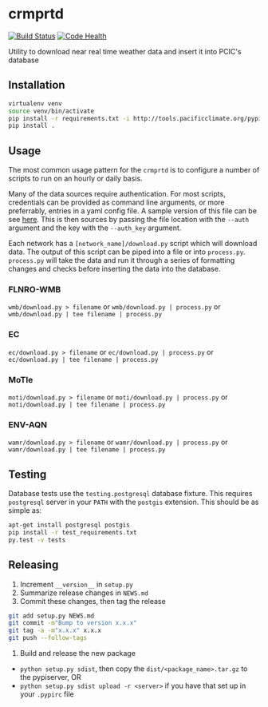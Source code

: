 # crmprtd

[![Build Status](https://travis-ci.org/pacificclimate/crmprtd.svg?branch=master)](https://travis-ci.org/pacificclimate/crmprtd)
[![Code Health](https://landscape.io/github/pacificclimate/crmprtd/master/landscape.svg?style=flat)](https://landscape.io/github/pacificclimate/crmprtd/master)

Utility to download near real time weather data and insert it into PCIC's database

## Installation

```bash
virtualenv venv
source venv/bin/activate
pip install -r requirements.txt -i http://tools.pacificclimate.org/pypiserver/ --trusted-host tools.pacificclimate.org
pip install .
```

## Usage

The most common usage pattern for the `crmprtd` is to configure a number of scripts to run on an hourly or daily basis.

Many of the data sources require authentication. For most scripts, credentials can be provided as command line arguments, or more preferrably, entries in a yaml config file. A sample version of this file can be see [here](https://github.com/pacificclimate/crmprtd/blob/master/auth.yaml). This is then sources by passing the file location with the `--auth` argument and the key with the `--auth_key` argument.

Each network has a `[network_name]/download.py` script which will download data.  The output of this script can be piped into a file or into `process.py`.  `process.py` will take the data and run it through a series of formatting changes and checks before inserting the data into the database.

### FLNRO-WMB

`wmb/download.py > filename`
or
`wmb/download.py | process.py`
or
`wmb/download.py | tee filename | process.py`

### EC

`ec/download.py > filename`
or
`ec/download.py | process.py`
or
`ec/download.py | tee filename | process.py`

### MoTIe

`moti/download.py > filename`
or
`moti/download.py | process.py`
or
`moti/download.py | tee filename | process.py`

### ENV-AQN

`wamr/download.py > filename`
or
`wamr/download.py | process.py`
or
`wamr/download.py | tee filename | process.py`


## Testing

Database tests use the `testing.postgresql` database fixture. This requires `postgresql` server in your `PATH` with the `postgis` extension. This should be as simple as:

```bash
apt-get install postgresql postgis
pip install -r test_requirements.txt
py.test -v tests
```

## Releasing

1. Increment `__version__` in `setup.py`
1. Summarize release changes in `NEWS.md`
1. Commit these changes, then tag the release
  ```bash
git add setup.py NEWS.md
git commit -m"Bump to version x.x.x"
git tag -a -m"x.x.x" x.x.x
git push --follow-tags
  ```
1. Build and release the new package
  - `python setup.py sdist`, then copy the `dist/<package_name>.tar.gz` to the pypiserver, OR
  - `python setup.py sdist upload -r <server>` if you have that set up in your `.pypirc` file
